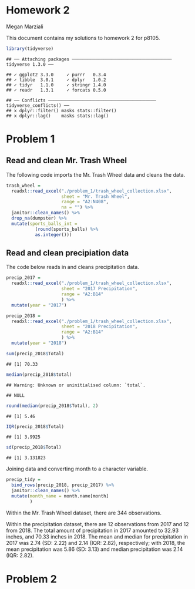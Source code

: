 Homework 2
================
Megan Marziali

This document contains my solutions to homework 2 for p8105.

``` r
library(tidyverse)
```

    ## ── Attaching packages ────────────────────────────────────── tidyverse 1.3.0 ──

    ## ✓ ggplot2 3.3.0     ✓ purrr   0.3.4
    ## ✓ tibble  3.0.1     ✓ dplyr   1.0.2
    ## ✓ tidyr   1.1.0     ✓ stringr 1.4.0
    ## ✓ readr   1.3.1     ✓ forcats 0.5.0

    ## ── Conflicts ───────────────────────────────────────── tidyverse_conflicts() ──
    ## x dplyr::filter() masks stats::filter()
    ## x dplyr::lag()    masks stats::lag()

# Problem 1

## Read and clean Mr. Trash Wheel

The following code imports the Mr. Trash Wheel data and cleans the data.

``` r
trash_wheel = 
  readxl::read_excel("./problem_1/trash_wheel_collection.xlsx", 
                     sheet = "Mr. Trash Wheel",
                     range = "A2:N408",
                     na = "") %>% 
  janitor::clean_names() %>% 
  drop_na(dumpster) %>% 
  mutate(sports_balls_int = 
           (round(sports_balls) %>% 
           as.integer()))
```

## Read and clean precipiation data

The code below reads in and cleans precipitation data.

``` r
precip_2017 = 
  readxl::read_excel("./problem_1/trash_wheel_collection.xlsx",
                     sheet = "2017 Precipitation",
                     range = "A2:B14"
                     ) %>% 
  mutate(year = "2017")

precip_2018 = 
  readxl::read_excel("./problem_1/trash_wheel_collection.xlsx",
                     sheet = "2018 Precipitation",
                     range = "A2:B14"
                     ) %>% 
  mutate(year = "2018")

sum(precip_2018$Total)
```

    ## [1] 70.33

``` r
median(precip_2018$total)
```

    ## Warning: Unknown or uninitialised column: `total`.

    ## NULL

``` r
round(median(precip_2018$Total), 2)
```

    ## [1] 5.46

``` r
IQR(precip_2018$Total)
```

    ## [1] 3.9925

``` r
sd(precip_2018$Total)
```

    ## [1] 3.131823

Joining data and converting month to a character variable.

``` r
precip_tidy = 
  bind_rows(precip_2018, precip_2017) %>% 
  janitor::clean_names() %>% 
  mutate(month_name = month.name[month]
         ) 
```

Within the Mr. Trash Wheel dataset, there are 344 observations.

Within the precipitation dataset, there are 12 observations from 2017
and 12 from 2018. The total amount of precipitation in 2017 amounted to
32.93 inches, and 70.33 inches in 2018. The mean and median for
precipitation in 2017 was 2.74 (SD: 2.22) and 2.14 (IQR: 2.82),
respectively; with 2018, the mean precipitation was 5.86 (SD: 3.13) and
median precipitation was 2.14 (IQR: 2.82).

# Problem 2
